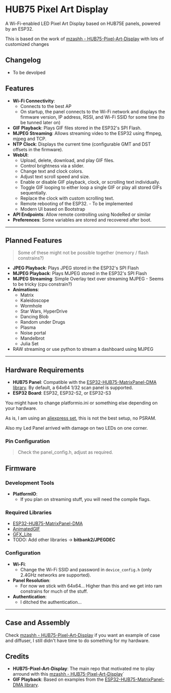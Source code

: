 # HUB75 Pixel Art Display

A Wi-Fi-enabled LED Pixel Art Display based on HUB75E panels, powered by an ESP32.

This is based on the work of [mzashh - HUB75-Pixel-Art-Display](https://github.com/mzashh/HUB75-Pixel-Art-Display) with lots of customized changes

## Changelog

- To be devolped

## Features

- **Wi-Fi Connectivity**: 
  - Connects to the best AP
  - On startup, the panel connects to the Wi-Fi network and displays the firmware version, IP address, RSSI, and Wi-Fi SSID for some time (to be tunned later on)
- **GIF Playback**: Plays GIF files stored in the ESP32's SPI Flash.
- **MJPEG Streaming**: Allows streaming video to the ESP32 using ffmpeg, mjpeg and TCP.
- **NTP Clock**: Displays the current time (configurable GMT and DST offsets in the firmware).
- **WebUI**:
  - Upload, delete, download, and play GIF files.
  - Control brightness via a slider.
  - Change text and clock colors.
  - Adjust text scroll speed and size.
  - Enable or disable GIF playback, clock, or scrolling text individually.
  - Toggle GIF looping to either loop a single GIF or play all stored GIFs sequentially.
  - Replace the clock with custom scrolling text.
  - Remote rebooting of the ESP32. - To be implemented
  - Modern UI based on Bootstrap
- **API Endpoints**: Allow remote controlling using NodeRed or similar
- **Preferences**: Some variables are stored and recovered after boot.

---

## Planned Features

> Some of these might not be possible together (memory / flash constrains?)

- **JPEG Playback**: Plays JPEG stored in the ESP32's SPI Flash
- **MJPEG Playback**:  Plays MJPEG stored in the ESP32's SPI Flash
- **MJPEG Streaming**: Simple Overlay text over streaming MJPEG - Seems to be tricky (cpu constrain?)
- **Animations**:
  - Matrix
  - Kaleidoscope
  - Wormhole
  - Star Wars, HyperDrive
  - Dancing Blob
  - Random under Drugs
  * Plasma
  * Noise portal
  * Mandelbrot
  * Julia Set
- RAW streaming or use python to stream a dashboard using MJPEG

---

## Hardware Requirements

- **HUB75 Panel**: Compatible with the [ESP32-HUB75-MatrixPanel-DMA library](https://github.com/mrfaptastic/ESP32-HUB75-MatrixPanel-DMA). By default, a 64x64 1/32 scan panel is supported.
- **ESP32 Board**: ESP32, ESP32-S2, or ESP32-S3

You might have to change platformio.ini or something else depending on your hardware.

As is, I am using an [aliexpress set](https://pt.aliexpress.com/item/1005007201147335.htm), this is not the best setup, no PSRAM.

Also my Led Panel arrived with damage on two LEDs on one corner.

### Pin Configuration

>Check the panel_config.h, adjust as required.

## Firmware

### Development Tools
- **PlatformIO**:
  - If you plan on streaming stuff, you will need the compile flags.

### Required Libraries
- [ESP32-HUB75-MatrixPanel-DMA](https://github.com/mrfaptastic/ESP32-HUB75-MatrixPanel-DMA)
- [AnimatedGIF](https://github.com/bitbank2/AnimatedGIF)
- [GFX_Lite](https://github.com/mrcodetastic/GFX_Lite)
- TODO: Add other libraries -> **bitbank2/JPEGDEC**

### Configuration
- **Wi-Fi**:
  - Change the Wi-Fi SSID and password in `device_config.h` (only 2.4GHz networks are supported).
- **Panel Resolution**:
  - For now we stick with 64x64... Higher than this and we get into ram constrains for much of the stuff.
- **Authentication**:
  - I ditched the authentication...

---

## Case and Assembly

Check [mzashh - HUB75-Pixel-Art-Display](https://github.com/mzashh/HUB75-Pixel-Art-Display) if you want an example of case and diffuser, I still didn't have time to do something for my hardware.

## Credits

- **HUB75-Pixel-Art-Display**: The main repo that motivated me to play arround with this [mzashh - HUB75-Pixel-Art-Display](https://github.com/mzashh/HUB75-Pixel-Art-Display)`
- **GIF Playback**: Based on examples from the [ESP32-HUB75-MatrixPanel-DMA library](https://github.com/mrfaptastic/ESP32-HUB75-MatrixPanel-DMA).

